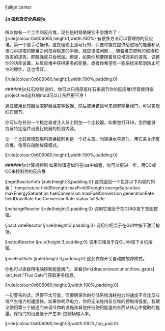 §align:center
##### §n规划及安全系统§n
所以你有一个工作的反应堆。现在是时候确保它不会爆炸了！
§rule{colour:0x606060,height:1,width:100%}
有很多方法可以管理你的反应堆。第一个是手动操作。这在理论上是可行的，只要你能在提供给磁场的能量和从核心中提取的能量之间取得稳定的平衡，就应该没问题……随着堆芯燃料的燃烧和效率的提高，屏蔽强度只会增加。但是，如果你想要随着反应堆效率的提高，调整你的功率设置，从反应堆中获得更多的能量，或者你希望有一些系统来帮助防止可怕的爆炸，这也很好。

§rule{colour:0x606060,height:1,width:100%,padding:0}

######§n红石控制
是的，你可以只用原版红石来调节你的反应堆!尽管使用像project red这样的mod可以让东西更干净！

通过使用比较器读取屏蔽强度等数据，然后使用该信号来调整能量阀门，可以实现红石调节。

你可以在任何一个稳定器或注入器上附加一个比较器。如果您打开UI，您将能够为该特定组件设置比较器的检测内容。

让一个比较器读取燃料转换级别也是一个好主意。当转换水平高时，用它来关闭反应堆，使用自动防故障模式。


§rule{colour:0x606060,height:1,width:100%,padding:0}

######§n计算机控制
如果你知道如何在lua中编程，你可以更进一步，用OC或CC来控制你的反应堆

§ngetReactorInfo
§rule{height:3,padding:0}
这将返回一个包含以下内容的列表：
temperature
fieldStrength
maxFieldStrength
energySaturation
maxEnergySaturation
fuelConversion
maxFuelConversion
generationRate
fieldDrainRate
fuelConversionRate
status
failSafe

§nchargeReactor
§rule{height:3,padding:0}
调用它相当于在GUI中按下充能按钮。

§nactivateReactor
§rule{height:3,padding:0}
调用它相当于在GUI中按下激活按钮。

§nstopReactor
§rule{height:3,padding:0}
调用它相当于在GUI中按下关机按钮。

§nsetFailSafe
§rule{height:3,padding:0}
这允许你开关自动防故障模式。

 
你也可以直接用电脑控制能量阀门。查看§link[draconicevolution:flow_gates]{alt_text:"Flux Gate"}获取更多信息。
 
§rule{colour:0x606060,height:3,width:100%,padding:0}

一句警告的话。尽管不太可能，但要确保你的存储系统消耗电力的速度不会比反应堆产生电力的速度快。如果你耗尽电力，你将无法维持反应堆的控制场强度。我建议使用第三个磁通门来调节你的设施和其他任何使用能量的东西从核心中提取的能量。保持门的设置低于产生率-控制场输入率。

§rule{colour:0x606060,height:3,width:100%,top_pad:0}